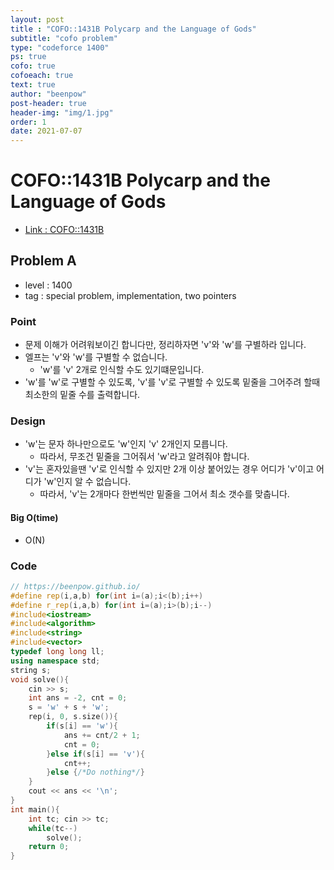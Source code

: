 ```yaml
---
layout: post
title : "COFO::1431B Polycarp and the Language of Gods"
subtitle: "cofo problem"
type: "codeforce 1400"
ps: true
cofo: true
cofoeach: true
text: true
author: "beenpow"
post-header: true
header-img: "img/1.jpg"
order: 1
date: 2021-07-07
---
```

# COFO::1431B Polycarp and the Language of Gods
- [Link : COFO::1431B](https://codeforces.com/problemset/problem/1431/B)

## Problem A

- level : 1400
- tag : special problem, implementation, two pointers

### Point
- 문제 이해가 어려워보이긴 합니다만, 정리하자면 'v'와 'w'를 구별하라 입니다.
- 엘프는 'v'와 'w'를 구별할 수 없습니다.
  - 'w'를 'v' 2개로 인식할 수도 있기떄문입니다.
- 'w'를 'w'로 구별할 수 있도록, 'v'를 'v'로 구별할 수 있도록 밑줄을 그어주려 할때 최소한의 밑줄 수를 출력합니다.

### Design
- 'w'는 문자 하나만으로도 'w'인지 'v' 2개인지 모릅니다.
  - 따라서, 무조건 밑줄을 그어줘서 'w'라고 알려줘야 합니다.
- 'v'는 혼자있을땐 'v'로 인식할 수 있지만 2개 이상 붙어있는 경우 어디가 'v'이고 어디가 'w'인지 알 수 없습니다.
  - 따라서, 'v'는 2개마다 한번씩만 밑줄을 그어서 최소 갯수를 맞춥니다.

#### Big O(time)
- O(N)

### Code

```cpp
// https://beenpow.github.io/
#define rep(i,a,b) for(int i=(a);i<(b);i++)
#define r_rep(i,a,b) for(int i=(a);i>(b);i--)
#include<iostream>
#include<algorithm>
#include<string>
#include<vector>
typedef long long ll;
using namespace std;
string s;
void solve(){
    cin >> s;
    int ans = -2, cnt = 0;
    s = 'w' + s + 'w';
    rep(i, 0, s.size()){
        if(s[i] == 'w'){
            ans += cnt/2 + 1;
            cnt = 0;
        }else if(s[i] == 'v'){
            cnt++;
        }else {/*Do nothing*/}
    }
    cout << ans << '\n';
}
int main(){
    int tc; cin >> tc;
    while(tc--)
        solve();
    return 0;
}
```
